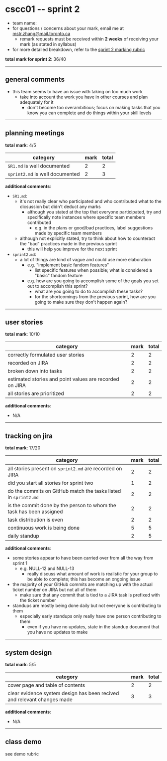 # cscc01 -- sprint 2

- team name:
- for questions / concerns about your mark, email me at mstr.zhang@mail.toronto.ca
    - remark requests must be received within **2 weeks** of receiving your mark (as stated in syllabus)
- for more detailed breakdown, refer to the [sprint 2 marking rubric](https://cmsweb.utsc.utoronto.ca/cscc01f19/project/Sprints_marking.txt)

**total mark for sprint 2**: 36/40

---

## general comments

- this team seems to have an issue with taking on too much work
    - take into account the work you have in other courses and plan adequately for it
        - don't become too overambitious; focus on making tasks that you know you can complete and do things within your skill levels

---

## planning meetings

**total mark**: 4/5

|category|mark|total|
|---|---|---|
|`SR1.md` is well documented|2|2|
|`sprint2.md` is well documented|2|3|

**additional comments**:

- `SR1.md`:
    - it's not really clear who participated and who contributed what to the dicsussion but didn't deduct any marks
        - although you stated at the top that everyone participated, try and specifically note instances where specific team members contributed
            - e.g. in the plans or good/bad practices, label suggestions made by specific team members
    - although not explicitly stated, try to think about how to counteract the "bad" practices made in the previous sprint
        - this will help you improve for the next sprint
- `sprint2.md`:
    - a lot of things are kind of vague and could use more elaboration
        - e.g. "implement basic fandom features"
            - list specific features when possible; what is considered a "basic" fandom feature
        - e.g. how are you going to accomplish some of the goals you set out to accomplish this sprint?
            - what are you going to do to accomplish these tasks?
            - for the shortcomings from the previous sprint, how are you going to make sure they don't happen again?

---

## user stories

**total mark**: 10/10

|category|mark|total|
|---|---|---|
|correctly formulated user stories|2|2|
|recorded on JIRA|2|2|
|broken down into tasks|2|2|
|estimated stories and point values are recorded on JIRA|2|2|
|all stories are prioritized|2|2|

**additional comments**:

- N/A

---

## tracking on jira

**total mark**: 17/20

|category|mark|total|
|---|---|---|
|all stories present on `sprint2.md` are recorded on JIRA|2|2|
|did you start all stories for sprint two|1|2|
|do the commits on GitHub match the tasks listed in `sprint2.md`|2|2|
|is the commit done by the person to whom the task has been assigned|2|2|
|task distribution is even|2|2|
|continuous work is being done|5|5|
|daily standup|2|5|

**additional comments**:

- some stories appear to have been carried over from all the way from sprint 1
    - e.g. NULL-12 and NULL-13
        - really discuss what amount of work is realistic for your group to be able to complete; this has become an ongoing issue
- the majority of your GitHub commits are matching up with the actual ticket number on JIRA but not all of them
    - make sure that any commit that is tied to a JIRA task is prefixed with the ticket number
- standups are mostly being done daily but not everyone is contributing to them
    - especially early standups only really have one person contributing to them
        - even if you have no updates, state in the standup document that you have no updates to make

---

## system design

**total mark**: 5/5

|category|mark|total|
|---|---|---|
|cover page and table of contents|2|2|
|clear evidence system design has been recived and relevant changes made|3|3|

**additional comments**:

- N/A

---

## class demo

see demo rubric
